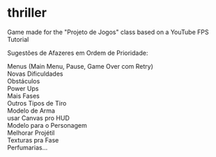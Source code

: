 # thriller
Game made for the "Projeto de Jogos" class based on a YouTube FPS Tutorial

Sugestões de Afazeres em Ordem de Prioridade:

Menus (Main Menu, Pause, Game Over com Retry)<br>
Novas Dificuldades<br>
Obstáculos<br>
Power Ups<br>
Mais Fases<br>
Outros Tipos de Tiro<br>
Modelo de Arma<br>
usar Canvas pro HUD<br>
Modelo para o Personagem<br>
Melhorar Projétil<br>
Texturas pra Fase<br>
Perfumarias...<br>
